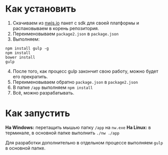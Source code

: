 # Как установить

1. Скачиваем из [nwjs.io](https://nwjs.io/downloads/) пакет с sdk для своей платформы и распаковываем в корень репозитория.
2. Переименовываем `package2.json` в `package.json`
3. Выполняем:

```
npm install gulp -g
npm install
bower install
gulp
```

4. После того, как процесс gulp закончит свою работу, можно будет его прекратить.
5. Переименовываем обратно `package.json` в `package2.json`
6. В папке `/app` выполняем `npm install`
7. Всё, можно разрабатывать.

# Как запустить

**На Windows:** перетащить мышью папку `/app` на `nw.exe`
**На Linux:** в терминале, в основной папке выполнить `./nw ./app`

Для разработки дополнительно в отдельном процессе выполняем `gulp` в основной папке.